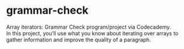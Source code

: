 # grammar-check
Array iterators: Grammar Check program/project via Codecademy.
<br>
In this project, you’ll use what you know about iterating over arrays to gather information and improve the quality of a paragraph.
